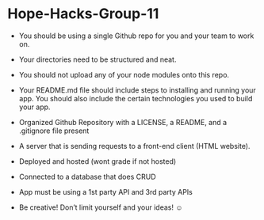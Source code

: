 # Hope-Hacks-Group-11

- You should be using a single Github repo for you and your team to work on.
- Your directories need to be structured and neat. 
- You should not upload any of your node modules onto this repo.
- Your README.md file should include steps to installing and running your app. You should also include the certain technologies you used to build your app.

- Organized Github Repository with a LICENSE, 
a README, and a .gitignore file present
- A server that is sending requests to 
a front-end client (HTML website).
- Deployed and hosted (wont grade if not hosted)
- Connected to a database that does CRUD
- App must be using a 1st party API and 3rd party APIs
- Be creative! Don’t limit yourself and your ideas! ☺
